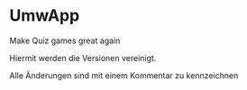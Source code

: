 # UmwApp
Make Quiz games great again

Hiermit werden die Versionen vereinigt.

Alle Änderungen sind mit einem Kommentar zu kennzeichnen

